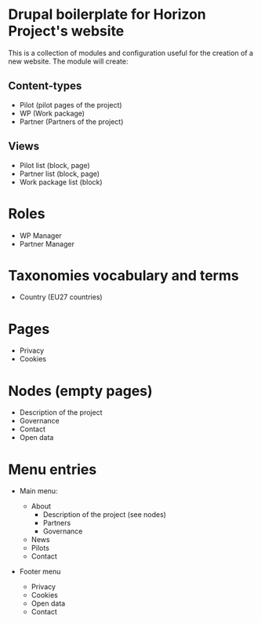 # Drupal boilerplate for Horizon Project's website

This is a collection of modules and configuration useful for the creation of a new website.
The module will create:

## Content-types
- Pilot (pilot pages of the project)
- WP (Work package)
- Partner (Partners of the project)

## Views
- Pilot list (block, page)
- Partner list (block, page)
- Work package list (block)

# Roles
- WP Manager
- Partner Manager

# Taxonomies vocabulary and terms
- Country (EU27 countries)

# Pages
- Privacy
- Cookies

# Nodes (empty pages)
- Description of the project
- Governance
- Contact
- Open data

# Menu entries

- Main menu:
  - About
    - Description of the project (see nodes)
    - Partners
    - Governance
  - News
  - Pilots
  - Contact
  
- Footer menu
  - Privacy
  - Cookies
  - Open data
  - Contact 
